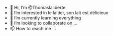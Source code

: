 - 👋 Hi, I’m @Thomaslaliberte
- 👀 I’m interested in le laitier, son lait est délicieux
- 🌱 I’m currently learning everything
- 💞️ I’m looking to collaborate on ...
- 📫 How to reach me ...

<!---
Thomaslaliberte/Thomaslaliberte is a ✨ special ✨ repository because its `README.md` (this file) appears on your GitHub profile.
You can click the Preview link to take a look at your changes.
--->
